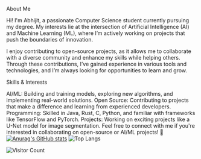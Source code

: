 About Me

Hi! I'm Abhijit, a passionate Computer Science student currently pursuing my degree. My interests lie at the intersection of Artificial Intelligence (AI) and Machine Learning (ML), where I’m actively working on projects that push the boundaries of innovation.

I enjoy contributing to open-source projects, as it allows me to collaborate with a diverse community and enhance my skills while helping others. Through these contributions, I’ve gained experience in various tools and technologies, and I’m always looking for opportunities to learn and grow.

Skills & Interests

AI/ML: Building and training models, exploring new algorithms, and implementing real-world solutions.
Open Source: Contributing to projects that make a difference and learning from experienced developers.
Programming: Skilled in Java, Rust, C, Python, and familiar with frameworks like TensorFlow and PyTorch.
Projects: Working on exciting projects like a U-Net model for image segmentation.
Feel free to connect with me if you're interested in collaborating on open-source or AI/ML projects! 🚀
[![Anurag's GitHub stats](https://github-readme-stats.vercel.app/api?username=Abhijit-without-h)](https://github.com/anuraghazra/github-readme-stats&show_icons=true&theme=cobalt)
![Top Langs](https://github-readme-stats.vercel.app/api/top-langs/?username=Abhijit-without-h&size_weight=0.5&count_weight=0.5)



![Visitor Count](https://profile-counter.glitch.me/Abhijit-without-h/count.svg)

